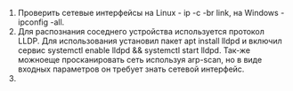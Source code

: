 1. Проверить сетевые интерфейсы на Linux - ip -c -br link, на Windows - ipconfig -all.
2. Для распознания соседнего устройства используется протокол LLDP. Для использования установил пакет apt install lldpd и включил сервис systemctl enable lldpd && systemctl start lldpd. Так-же можноеще просканировать сеть используя arp-scan, но в виде входных параметров он требует знать сетевой интерфейс.
3. 
